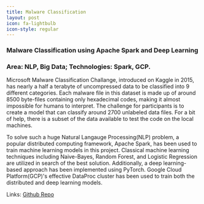 ```yaml
---
title: Malware Classification
layout: post
icon: fa-lightbulb
icon-style: regular
---
```

### Malware Classification using Apache Spark and Deep Learning
### Area: NLP, Big Data; Technologies: Spark, GCP.

Microsoft Malware Classification Challange, introduced on Kaggle in 2015, has nearly a half a terabyte of uncompressed data to be classified into 9 different categories. Each malware file in this dataset is made up of around 8500 byte-files containing only hexadecimal codes, making it almost impossible for humans to interpret. The challenge for participants is to create a model that can classify around 2700 unlabeled data files. For a bit of help, there is a subset of the data available to test the code on the local machines.

To solve such a huge Natural Langauge Processing(NLP) problem, a popular distributed computing framework, Apache Spark, has been used to train machine learning models in this project. Classical machine learning techniques including Naive-Bayes, Random Forest, and Logistic Regression are utilized in search of the best solution. Additionally, a deep learning-based approach has been implemented using PyTorch. Google Cloud Platform(GCP)'s effective DataProc cluster has been used to train both the distributed and deep learning models.

Links: [Github Repo](https://github.com/mauliknshah/Emma-p2)
